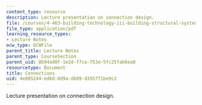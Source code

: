 ```yaml
---
content_type: resource
description: Lecture presentation on connection design.
file: /courses/4-463-building-technology-iii-building-structural-systems-fall-2004/4e085244ed6d8d9adb89d3557f1be9c2_lect2.pdf
file_type: application/pdf
learning_resource_types:
- Lecture Notes
ocw_type: OCWFile
parent_title: Lecture Notes
parent_type: CourseSection
parent_uid: 8b94ad0f-1e2d-f7ca-753e-5fc25fab6ea0
resourcetype: Document
title: Connections
uid: 4e085244-ed6d-8d9a-db89-d3557f1be9c2
---
```

Lecture presentation on connection design.

